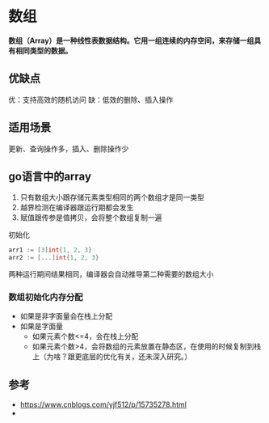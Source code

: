 # 数组
**数组（Array）是一种线性表数据结构。它用一组连续的内存空间，来存储一组具有相同类型的数据。**

## 优缺点
优：支持高效的随机访问
缺：低效的删除、插入操作

## 适用场景
更新、查询操作多，插入、删除操作少

## go语言中的array
1. 只有数组大小跟存储元素类型相同的两个数组才是同一类型
2. 越界检测在编译器跟运行期都会发生
3. 赋值跟传参是值拷贝，会将整个数组复制一遍

初始化
```go
arr1 := [3]int{1, 2, 3}
arr2 := [...]int{1, 2, 3}
```
两种运行期间结果相同，编译器会自动推导第二种需要的数组大小

### 数组初始化内存分配
- 如果是非字面量会在栈上分配
- 如果是字面量
  - 如果元素个数<=4，会在栈上分配
  - 如果元素个数>4，会将数组的元素放置在静态区，在使用的时候复制到栈上（为啥？跟更底层的优化有关，还未深入研究。）


## 参考
- https://www.cnblogs.com/yjf512/p/15735278.html
- 